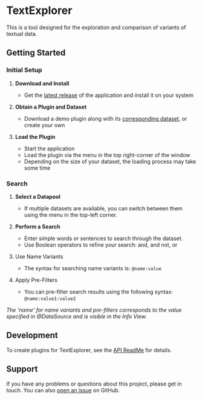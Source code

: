 # TextExplorer

This is a tool designed for the exploration and comparison of variants of textual data.

## Getting Started

### Initial Setup

1. **Download and Install**
   - Get the [latest release](https://github.com/Paulanerus/TextExplorer/releases/latest) of the application and install it on your system

2. **Obtain a Plugin and Dataset**
   - Download a demo plugin along with its [corresponding dataset](https://zenodo.org/records/12723324), or create your own

3. **Load the Plugin**
   - Start the application
   - Load the plugin via the menu in the top right-corner of the window
   - Depending on the size of your dataset, the loading process may take some time

### Search

1. **Select a Datapool**
   - If multiple datasets are available, you can switch between them using the menu in the top-left corner.

2. **Perform a Search**
   - Enter simple words or sentences to search through the dataset.
   - Use Boolean operators to refine your search: and, and not, or

3. Use Name Variants
   - The syntax for searching name variants is: `@name:value`

4. Apply Pre-Filters
   - You can pre-filter search results using the following syntax: `@name:value1:value2`

*The 'name' for name variants and pre-filters corresponds to the value specified in @DataSource and is visible in the Info View.*

## Development

To create plugins for TextExplorer, see the [API ReadMe](api/README.md) for details.

## Support

If you have any problems or questions about this project, please get in touch. You can
also [open an issue](https://github.com/Paulanerus/TextExplorer/issues) on GitHub.